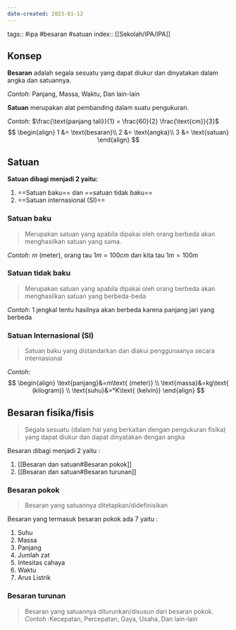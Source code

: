 ```yaml
---
date-created: 2023-01-12
---
```

tags:: #ipa #besaran #satuan
index:: [[Sekolah/IPA/IPA]]
## Konsep

**Besaran** adalah segala sesuatu yang dapat diukur dan dinyatakan dalam angka dan satuannya.

*Contoh:* Panjang, Massa, Waktu, Dan lain-lain

**Satuan** merupakan alat pembanding dalam suatu pengukuran.

*Contoh:* $\frac{\text{panjang tali}}{1} = \frac{60}{2} \frac{\text{cm}}{3}$
$$
\begin{align}
1 &= \text{besaran}\\
2 &= \text{angka}\\
3 &= \text{satuan}
\end{align}
$$
## Satuan

**Satuan dibagi menjadi 2 yaitu:** 
1. ==Satuan baku== dan ==satuan tidak baku==
2. ==Satuan internasional (SI)==

### Satuan baku

> Merupakan satuan yang apabila dipakai oleh orang berbeda akan menghasilkan satuan yang sama.

*Contoh:* $m\text{ (meter)}$, orang tau $1m=100cm$ dan kita tau $1m=100m$

### Satuan tidak baku

> Merupakan satuan yang apabila dipakai oleh orang berbeda akan menghasilkan satuan yang berbeda-beda

*Contoh*: $1\text{ jengkal}$ tentu hasilnya akan berbeda karena panjang jari yang berbeda

### Satuan Internasional (SI)

> Satuan baku yang distandarkan dan diakui penggunaanya secara internasional

*Contoh:* 
$$
\begin{align}
\text{panjang}&=m\text{ (meter)} \\
\text{massa}&=kg\text{ (kilogram)} \\
\text{suhu}&=°K\text{ (kelvin)}
\end{align}
$$

## Besaran fisika/fisis

> Segala sesuatu (dalam hal yang berkaitan dengan pengukuran fisika) yang dapat diukur dan dapat dinyatakan dengan angka

Besaran dibagi menjadi 2 yaitu :
1. [[Besaran dan satuan#Besaran pokok]]
2. [[Besaran dan satuan#Besaran turunan]]

### Besaran pokok

> Besaran yang satuannya ditetapkan/didefinisikan

Besaran yang termasuk besaran pokok ada 7 yaitu :
1. Suhu
2. Massa
3. Panjang
4. Jumlah zat
5. Intesitas cahaya
6. Waktu
7. Arus Listrik

### Besaran turunan

> Besaran yang satuannya diturunkan/disusun dari besaran pokok. *Contoh :*$\text{Kecepatan, Percepatan, Gaya, Usaha, Dan lain-lain}$


